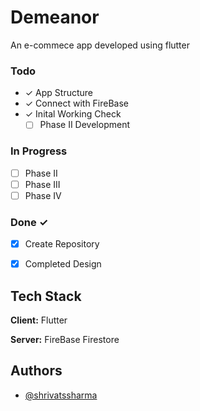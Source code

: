  # Demeanor
An e-commece app developed using flutter

### Todo

- ✓  App Structure
- ✓   Connect with FireBase
- ✓   Inital Working Check
  - [ ]  Phase II Development

### In Progress

- [ ]  Phase II
- [ ]  Phase III
- [ ]  Phase IV

### Done ✓

- [x]  Create Repository 
- [x]  Completed Design



## Tech Stack

**Client:** Flutter 

**Server:** FireBase Firestore

## Authors

- [@shrivatssharma](https://github.com/ShrivatsSharma07)
